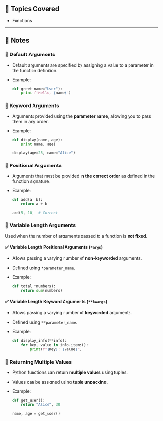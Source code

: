## 📘 Topics Covered

- Functions

---

## 🧠 Notes

### 🔹 Default Arguments

- Default arguments are specified by assigning a value to a parameter in the function definition.
- Example:
   
  ```python
  def greet(name="User"):
      print(f"Hello, {name}")
  ```
  
### 🔹 Keyword Arguments

* Arguments provided using the **parameter name**, allowing you to pass them in any order.
* Example:

  ```python
  def display(name, age):
      print(name, age)

  display(age=25, name="Alice")
  ```

### 🔹 Positional Arguments

* Arguments that must be provided **in the correct order** as defined in the function signature.
* Example:

  ```python
  def add(a, b):
      return a + b

  add(5, 10)  # Correct
  ```

### 🔹 Variable Length Arguments

Used when the number of arguments passed to a function is **not fixed**.

#### ✅ Variable Length Positional Arguments (`*args`)

* Allows passing a varying number of **non-keyworded** arguments.
* Defined using `*parameter_name`.
* Example:

  ```python
  def total(*numbers):
      return sum(numbers)
  ```

#### ✅ Variable Length Keyword Arguments (`**kwargs`)

* Allows passing a varying number of **keyworded** arguments.
* Defined using `**parameter_name`.
* Example:

  ```python
  def display_info(**info):
      for key, value in info.items():
          print(f"{key}: {value}")
  ```

### 🔹 Returning Multiple Values

* Python functions can return **multiple values** using tuples.
* Values can be assigned using **tuple unpacking**.
* Example:

  ```python
  def get_user():
      return "Alice", 30

  name, age = get_user()
  ```
